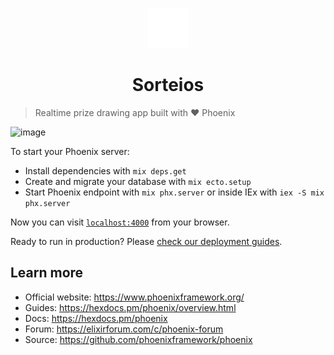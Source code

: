 <p align="center">
<a href="https://sorteios.lubien.dev/">
  <img src="priv/static/images/sorteio-logo-white.svg" alt="Sorteios" width=64 height=64>
</a>
<h1 align="center">Sorteios</h1>


> Realtime prize drawing app built with ❤️ Phoenix

![image](https://user-images.githubusercontent.com/9121359/196022769-b0af6585-e05c-4924-b749-a6219bf1f6ec.png)


To start your Phoenix server:

  * Install dependencies with `mix deps.get`
  * Create and migrate your database with `mix ecto.setup`
  * Start Phoenix endpoint with `mix phx.server` or inside IEx with `iex -S mix phx.server`

Now you can visit [`localhost:4000`](http://localhost:4000) from your browser.

Ready to run in production? Please [check our deployment guides](https://hexdocs.pm/phoenix/deployment.html).

## Learn more

  * Official website: https://www.phoenixframework.org/
  * Guides: https://hexdocs.pm/phoenix/overview.html
  * Docs: https://hexdocs.pm/phoenix
  * Forum: https://elixirforum.com/c/phoenix-forum
  * Source: https://github.com/phoenixframework/phoenix

